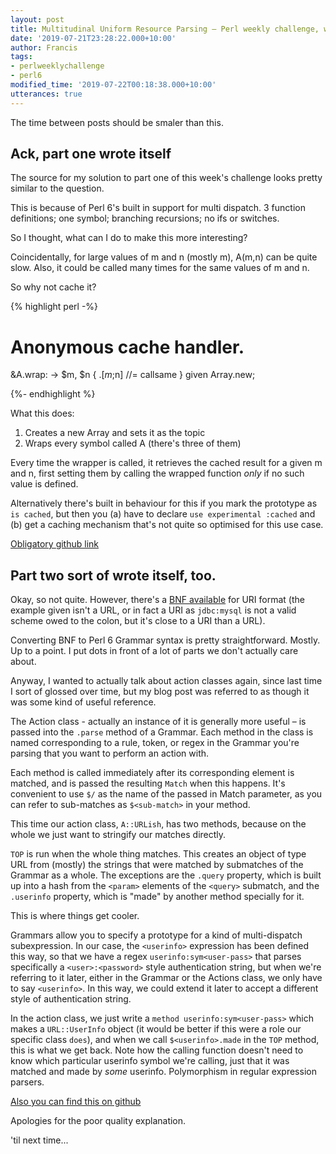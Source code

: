 ```yaml
---
layout: post
title: Multitudinal Uniform Resource Parsing – Perl weekly challenge, week 17
date: '2019-07-21T23:28:22.000+10:00'
author: Francis
tags:
- perlweeklychallenge
- perl6
modified_time: '2019-07-22T00:18:38.000+10:00'
utterances: true
---
```


The time between posts should be smaler than this.

## Ack, part one wrote itself

The source for my solution to part one of this week's challenge looks pretty
similar to the question.

This is because of Perl 6's built in support for multi dispatch. 3 function
definitions; one symbol; branching recursions; no ifs or switches.

So I thought, what can I do to make this more interesting?

Coincidentally, for large values of m and n (mostly m), A(m,n) can be quite
slow. Also, it could be called many times for the same values of m and n.

So why not cache it?

{% highlight perl -%}

# Anonymous cache handler.
&A.wrap: -> $m, $n { .[$m;$n] //= callsame } given Array.new;

{%- endhighlight %}

What this does:

1. Creates a new Array and sets it as the topic
2. Wraps every symbol called A (there's three of them)

Every time the wrapper is called, it retrieves the cached result for a given m
and n, first setting them by calling the wrapped function *only* if no such
value is defined.

Alternatively there's built in behaviour for this if you mark the prototype as
`is cached`, but then you (a) have to declare `use experimental :cached` and (b)
get a caching mechanism that's not quite so optimised for this use case.

[Obligatory github link](https://github.com/fjwhittle/perlweeklychallenge-club/blob/master/challenge-017/fjwhittle/perl6/ch-1.p6)

## Part two sort of wrote itself, too.

Okay, so not quite. However, there's a [BNF available](https://www.w3.org/Addressing/URL/5_URI_BNF.html) 
for URI format (the example given isn't a URL, or in fact a URI as `jdbc:mysql`
is not a valid scheme owed to the colon, but it's close to a URI than a URL).

Converting BNF to Perl 6 Grammar syntax is pretty straightforward.  Mostly.  Up
to a point. I put dots in front of a lot of parts we don't actually care about.

Anyway, I wanted to actually talk about action classes again, since last time I
sort of glossed over time, but my blog post was referred to as though it was
some kind of useful reference.

The Action class - actually an instance of it is generally more useful – is
passed into the `.parse` method of a Grammar. Each method in the class is named
corresponding to a rule, token, or regex in the Grammar you're parsing that you
want to perform an action with.

Each method is called immediately after its corresponding element is matched,
and is passed the resulting `Match` when this happens. It's convenient to use
`$/` as the name of the passed in Match parameter, as you can refer to
sub-matches as `$<sub-match>` in your method.

This time our action class, `A::URLish`, has two methods, because on the whole
we just want to stringify our matches directly.

`TOP` is run when the whole thing matches. This creates an object of type URL
from (mostly) the strings that were matched by submatches of the Grammar as a
whole. The exceptions are the `.query` property, which is built up into a hash
from the `<param>` elements of the `<query>` submatch, and the `.userinfo`
property, which is "made" by another method specially for it.

This is where things get cooler.

Grammars allow you to specify a prototype for a kind of multi-dispatch
subexpression. In our case, the `<userinfo>` expression has been defined this
way, so that we have a regex `userinfo:sym<user-pass>` that parses specifically
a `<user>:<password>` style authentication string, but when we're referring to
it later, either in the Grammar or the Actions class, we only have to say
`<userinfo>`. In this way, we could extend it later to accept a different style
of authentication string.

In the action class, we just write a `method userinfo:sym<user-pass>` which
makes a `URL::UserInfo` object (it would be better if this were a role our
specific class `does`), and when we call `$<userinfo>.made` in the `TOP` method,
this is what we get back. Note how the calling function doesn't need to know
which particular userinfo symbol we're calling, just that it was matched and
made by *some* userinfo. Polymorphism in regular expression parsers.

[Also you can find this on github](https://github.com/fjwhittle/perlweeklychallenge-club/blob/master/challenge-017/fjwhittle/perl6/ch-2.p6)

Apologies for the poor quality explanation.

'til next time...
